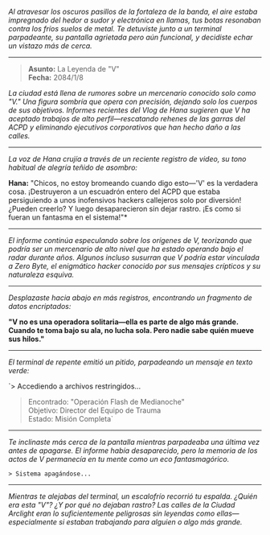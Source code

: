 _Al atravesar los oscuros pasillos de la fortaleza de la banda, el aire estaba impregnado del hedor a sudor y electrónica en llamas, tus botas resonaban contra los fríos suelos de metal. Te detuviste junto a un terminal parpadeante, su pantalla agrietada pero aún funcional, y decidiste echar un vistazo más de cerca._

---

> **Asunto:** La Leyenda de "V"  
> **Fecha:** 2084/1/8

_La ciudad está llena de rumores sobre un mercenario conocido solo como "V." Una figura sombría que opera con precisión, dejando solo los cuerpos de sus objetivos. Informes recientes del Vlog de Hana sugieren que V ha aceptado trabajos de alto perfil—rescatando rehenes de las garras del ACPD y eliminando ejecutivos corporativos que han hecho daño a las calles._

---

_La voz de Hana crujía a través de un reciente registro de video, su tono habitual de alegría teñido de asombro:_

**Hana:** "Chicos, no estoy bromeando cuando digo esto—'V' es la verdadera cosa. ¡Destruyeron a un escuadrón entero del ACPD que estaba persiguiendo a unos inofensivos hackers callejeros solo por diversión! ¿Pueden creerlo? Y luego desaparecieron sin dejar rastro. ¡Es como si fueran un fantasma en el sistema!"\*

---

_El informe continúa especulando sobre los orígenes de V, teorizando que podría ser un mercenario de alto nivel que ha estado operando bajo el radar durante años. Algunos incluso susurran que V podría estar vinculada a Zero Byte, el enigmático hacker conocido por sus mensajes crípticos y su naturaleza esquiva._

---

_Desplazaste hacia abajo en más registros, encontrando un fragmento de datos encriptados:_

**"V no es una operadora solitaria—ella es parte de algo más grande. Cuando te toma bajo su ala, no lucha sola. Pero nadie sabe quién mueve sus hilos."**

---

_El terminal de repente emitió un pitido, parpadeando un mensaje en texto verde:_

`> Accediendo a archivos restringidos...

> Encontrado: "Operación Flash de Medianoche"  
> Objetivo: Director del Equipo de Trauma  
> Estado: Misión Completa`

---

_Te inclinaste más cerca de la pantalla mientras parpadeaba una última vez antes de apagarse. El informe había desaparecido, pero la memoria de los actos de V permanecía en tu mente como un eco fantasmagórico._

`> Sistema apagándose...`

---

_Mientras te alejabas del terminal, un escalofrío recorrió tu espalda. ¿Quién era esta "V"? ¿Y por qué no dejaban rastro? Las calles de la Ciudad Arclight eran lo suficientemente peligrosas sin leyendas como ellas—especialmente si estaban trabajando para alguien o algo más grande._
